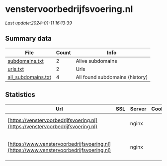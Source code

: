 # venstervoorbedrijfsvoering.nl
*Last update:2024-01-11 16:13:39*
## Summary data
| File       | Count | Info |
|------------|-------|------|
|[subdomains.txt](/data/venstervoorbedrijfsvoering/subdomains.txt)|2|Alive subdomains|
|[urls.txt](/data/venstervoorbedrijfsvoering/urls.txt)|2|Urls|
|[all_subdomains.txt](/data/venstervoorbedrijfsvoering/all_subdomains.txt)|4|All found subdomains (history)|
## Statistics
| Url | SSL | Server | Cookie | HSTS | CSP | XFO | XXP | RP | Tech |
|------------|-------|------|------|------|------|------|------|------|------|
|[https://venstervoorbedrijfsvoering.nl](https://venstervoorbedrijfsvoering.nl)| |nginx| |:white_check_mark: | | | |:white_check_mark: |HSTS Nginx PHP:8.0.3...|
|[https://www.venstervoorbedrijfsvoering.nl](https://www.venstervoorbedrijfsvoering.nl)| |nginx| |:white_check_mark: | | | |:white_check_mark: |HSTS MySQL Nginx PHP...|